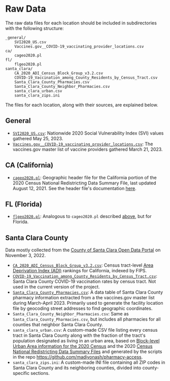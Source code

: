 # Raw Data

The raw data files for each location should be included in subdirectories with the following structure:
```
_general/
    SVI2020_US.csv
    Vaccines.gov__COVID-19_vaccinating_provider_locations.csv
ca/
    cageo2020.pl
fl/
    flgeo2020.pl
santa_clara/
    CA_2020_ADI_Census_Block_Group_v3.2.csv
    COVID-19_Vaccination_among_County_Residents_by_Census_Tract.csv
    Santa_Clara_County_Pharmacies.csv
    Santa_Clara_County_Neighbor_Pharmacies.csv
    santa_clara_urban.csv
    santa_clara_zips.ini
```
The files for each location, along with their sources, are explained below.

## General

* [`SVI2020_US.csv`](https://www.atsdr.cdc.gov/placeandhealth/svi/data_documentation_download.html): Nationwide 2020 Social Vulnerability Index (SVI) values gathered May 25, 2023.
* [`Vaccines.gov__COVID-19_vaccinating_provider_locations.csv`](https://data.cdc.gov/Vaccinations/Vaccines-gov-COVID-19-vaccinating-provider-locatio/5jp2-pgaw): The vaccines.gov master list of vaccine providers gathered March 21, 2023.

## CA (California)

* [`cageo2020.pl`](https://www2.census.gov/programs-surveys/decennial/2020/data/01-Redistricting_File--PL_94-171/): Geographic header file for the California portion of the 2020 Census National Redistricting Data Summary File, last updated August 12, 2021. See the header file's documentation [here](https://www2.census.gov/programs-surveys/decennial/2020/technical-documentation/complete-tech-docs/summary-file/2020Census_PL94_171Redistricting_NationalTechDoc.pdf).

## FL (Florida)

* [`flgeo2020.pl`](https://www2.census.gov/programs-surveys/decennial/2020/data/01-Redistricting_File--PL_94-171/): Analogous to `cageo2020.pl` described [above](#ca-california), but for Florida.

## Santa Clara County

Data mostly collected from the [County of Santa Clara Open Data Portal](https://data.sccgov.org/) on November 3, 2022.

* [`CA_2020_ADI_Census_Block_Group_v3.2.csv`](https://www.neighborhoodatlas.medicine.wisc.edu/): Census tract-level [Area Deprivation Index (ADI)](https://www.nejm.org/doi/full/10.1056/NEJMp1802313) rankings for California, indexed by FIPS.
* [`COVID-19_Vaccination_among_County_Residents_by_Census_Tract.csv`](https://data.sccgov.org/COVID-19/COVID-19-Vaccination-among-County-Residents-by-Cen/qx2e-7jz2): Santa Clara County COVID-19 vaccination rates by census tract. Not used in the current version of the project.
* [`Santa_Clara_County_Pharmacies.csv`](https://data.cdc.gov/Vaccinations/Vaccines-gov-COVID-19-vaccinating-provider-locatio/5jp2-pgaw): A data table of Santa Clara County pharmacy information extracted from a the vaccines.gov master list during March-April 2023. Primarily used to generate the facility location file by geocoding street addresses to find geographic coordinates.
* `Santa_Clara_County_Neighbor_Pharmacies.csv`: Same as `Santa_Clara_County_Pharmacies.csv`, but includes all pharmacies for all counties that neighbor Santa Clara County.
* `santa_clara_urban.csv`: A custom-made CSV file listing every census tract in Santa Clara County along with the fraction of the tract's population designated as living in an urban area, based on [Block-level Urban Area information for the 2020 Census](https://www.census.gov/programs-surveys/geography/guidance/geo-areas/urban-rural.html) and the 2020 [Census National Redistricting Data Summary Files](https://www2.census.gov/programs-surveys/decennial/2020/data/01-Redistricting_File--PL_94-171/0ReadMe_PL_National.pdf) and generated by the scripts in the repo https://github.com/madiyonash/pharmacy-access.
* `santa_clara_zips.ini`: A custom-made INI file containing all ZIP codes in Santa Clara County and its neighboring counties, divided into county-specific sections.
